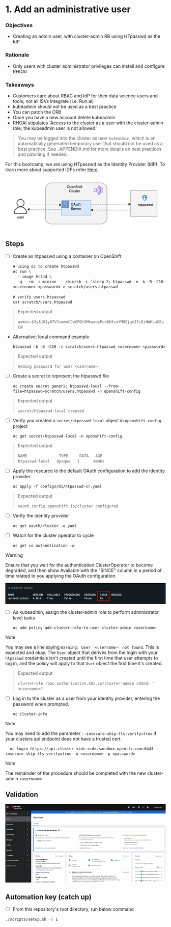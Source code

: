# 1. Add an administrative user

### Objectives

- Creating an admin user, with cluster-admin RB using HTpasswd as the IdP.

### Rationale

- Only users with cluster administrator privileges can install and configure RHOAI.

### Takeaways

- Customers care about RBAC and IdP for their data science users and tools; not all ISVs integrate (i.e. Run.ai)
- kubeadmin should not be used as a best practice
- You can patch the CRB
- Once you have a new account delete kubeadmin
- RHOAI stipulates 'Access to the cluster as a user with the cluster-admin role; the kubeadmin user is not allowed.'

> You may be logged into the cluster as user `kubeadmin`, which is an automatically generated temporary user that should not be used as a best practice. See \_APPENDIX.md for more details on best practices and patching if needed.

For this bootcamp, we are using HTpasswd as the Identity Provider (IdP). To learn more about supported IDPs refer [Here](https://docs.redhat.com/en/documentation/openshift_container_platform/4.15/html/authentication_and_authorization/understanding-identity-provider#supported-identity-providers).

![](/assets/user-auth.gif)

## Steps

- [ ] Create an htpasswd using a container on OpenShift

      # using oc to create htpasswd
      oc run \
        --image httpd \
        -q --rm -i minion -- /bin/sh -c 'sleep 2; htpasswd -n -b -B -C10 <username> <password> > scratch/users.htpasswd
      
      # verify users.htpasswd
      cat scratch/users.htpasswd

> Expected output
>
> `admin:$2y$10$yOTVCummnCCwCPQf4MkawusPab6h5zoYMHZjqmI7cQiHWKLaCEaCW`

- Alternative: local command example

      htpasswd -b -B -C10 -c scratch/users.htpasswd <username> <password>

> Expected output
>
> `Adding password for user <username>`

- [ ] Create a secret to represent the htpasswd file

      oc create secret generic htpasswd-local --from-file=htpasswd=scratch/users.htpasswd -n openshift-config

> Expected output
>
> `secret/htpasswd-local created`

- [ ] Verify you created a `secret/htpasswd-local` object in `openshift-config` project

      oc get secret/htpasswd-local -n openshift-config

> Expected output
>
> `NAME              TYPE     DATA   AGE`\
> `htpasswd-local   Opaque   1      4m46s`

- [ ] Apply the resource to the default OAuth configuration to add the identity provider

      oc apply -f configs/01/htpasswd-cr.yaml

> Expected output
>
> `oauth.config.openshift.io/cluster configured`

- [ ] Verify the identity provider

      oc get oauth/cluster -o yaml

- [ ] Watch for the cluster operator to cycle

      oc get co authentication -w

> [!WARNING]
> Ensure that you wait for the authentication ClusterOperator to become degraded, and then show Available with the "SINCE" column in a period of time related to you applying the OAuth configuration.

![](/assets/01-add-admin-since-col.png)

- [ ] As kubeadmin, assign the cluster-admin role to perform administrator level tasks

      oc adm policy add-cluster-role-to-user cluster-admin <username>

> [!NOTE]
> You may see a line saying `Warning: User '<username>' not found`. This is expected and okay. The `User` object that derives from the login with your `htpasswd` credentials isn't created until the first time that user attempts to log in, and the policy will apply to that `User` object the first time it's created.

> Expected output
>
> `clusterrole.rbac.authorization.k8s.io/cluster-admin added: "<username>"`

- [ ] Log in to the cluster as a user from your identity provider, entering the password when prompted.

      oc cluster-info

> [!NOTE]
> You may need to add the parameter `--insecure-skip-tls-verify=true` if your clusters api endpoint does not have a trusted cert.

      oc login https://api.cluster-<id>.<id>.sandbox.opentlc.com:6443 --insecure-skip-tls-verify=true -u <username> -p <password>

> [!NOTE]
> The remainder of the procedure should be completed with the new cluster-admin `<username>`.

## Validation

![](/assets/01-validation.gif)

## Automation key (catch up)

- [ ] From this repository's root directory, run below command

```sh
./scripts/setup.sh -s 1
```
